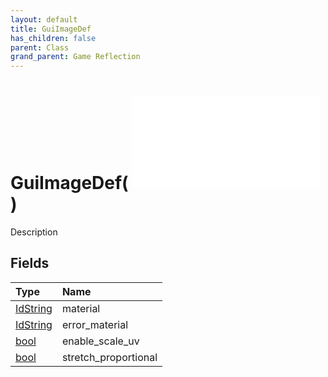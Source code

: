 ```yaml
---
layout: default
title: GuiImageDef
has_children: false
parent: Class
grand_parent: Game Reflection
---
```

# GuiImageDef( ![ GuiDef ](/game-reflection/classes/gui_def.md) )
Description 

## Fields
| Type | Name |
|:-------------|:--------------|
| [IdString](/game-reflection/components/id_string.md) | material |
| [IdString](/game-reflection/components/id_string.md) | error_material |
| [bool](/game-reflection/components/bool.md) | enable_scale_uv |
| [bool](/game-reflection/components/bool.md) | stretch_proportional |
